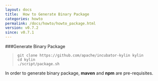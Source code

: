 ```yaml
---
layout: docs
title:  How to Generate Binary Package
categories: howto
permalink: /docs/howto/howto_package.html
version: v0.7.2
since: v0.7.1
---
```


###Generate Binary Package
>     git clone https://github.com/apache/incubator-kylin kylin
>     cd kylin
>     ./script/package.sh

In order to generate binary package, **maven** and **npm** are pre-requisites.